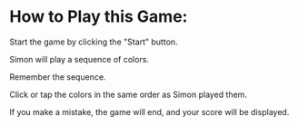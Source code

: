# How to Play this Game:

Start the game by clicking the "Start" button.

Simon will play a sequence of colors.

Remember the sequence.

Click or tap the colors in the same order as Simon played them.

If you make a mistake, the game will end, and your score will be displayed.
